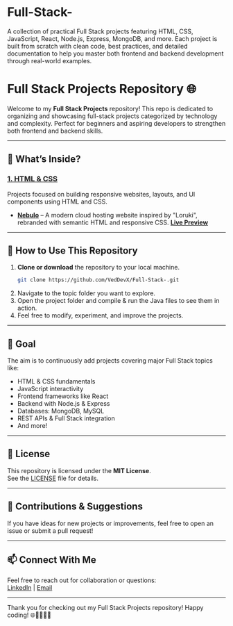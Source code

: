 # Full-Stack-
A collection of practical Full Stack projects featuring HTML, CSS, JavaScript, React, Node.js, Express, MongoDB, and more. Each project is built from scratch with clean code, best practices, and detailed documentation to help you master both frontend and backend development through real-world examples.

# Full Stack Projects Repository 🌐

Welcome to my **Full Stack Projects** repository! This repo is dedicated to organizing and showcasing full-stack projects categorized by technology and complexity. Perfect for beginners and aspiring developers to strengthen both frontend and backend skills.

---

## 🚀 What’s Inside?

### [1. HTML & CSS](./Full%20Stack/01.%20HTML_%26_CSS)  
Projects focused on building responsive websites, layouts, and UI components using HTML and CSS.  
- [**Nebulo**](https://github.com/VedDevX/Full-Stack-/tree/main/Full%20Stack/01.%20HTML_%26_CSS/01.%20Nebulo) – A modern cloud hosting website inspired by "Loruki", rebranded with semantic HTML and responsive CSS. [**Live Preview**](https://nebulo-gz79dkp78-vedant-jadhavs-projects-f8df9b4b.vercel.app/) 

---

## 📌 How to Use This Repository

1. **Clone or download** the repository to your local machine.  
   ```bash
   git clone https://github.com/VedDevX/Full-Stack-.git
2. Navigate to the topic folder you want to explore.  
3. Open the project folder and compile & run the Java files to see them in action.  
4. Feel free to modify, experiment, and improve the projects.  

---

## 🎯 Goal

The aim is to continuously add projects covering major Full Stack topics like:

- HTML & CSS fundamentals  
- JavaScript interactivity  
- Frontend frameworks like React  
- Backend with Node.js & Express  
- Databases: MongoDB, MySQL  
- REST APIs & Full Stack integration  
- And more!  

---

## 📝 License

This repository is licensed under the **MIT License**.  
See the [LICENSE](LICENSE) file for details.  

---

## 🤝 Contributions & Suggestions

If you have ideas for new projects or improvements, feel free to open an issue or submit a pull request!  

---

## 📫 Connect With Me

Feel free to reach out for collaboration or questions:  
[LinkedIn](https://www.linkedin.com/in/vedant-jadhav-vj19) | [Email](mailto:vedant.jadhav1928@gmail.com)  


---

Thank you for checking out my Full Stack Projects repository! Happy coding! 🌐👨‍💻👩‍💻
